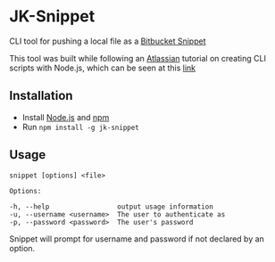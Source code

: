 # JK-Snippet

CLI tool for pushing a local file as a [Bitbucket Snippet](https://confluence.atlassian.com/bitbucket/snippets-719095082.html)

This tool was built while following an [Atlassian](https://atlassian.com) tutorial on creating CLI scripts with Node.js, which can be seen at this [link](https://developer.atlassian.com/blog/2015/11/scripting-with-node/)

## Installation
- Install [Node.js](https://nodejs.org/) and [npm](https://npmjs.org/)
- Run `npm install -g jk-snippet`

## Usage
	snippet [options] <file>
	
	Options:

    -h, --help                 output usage information
    -u, --username <username>  The user to authenticate as
    -p, --password <password>  The user's password 
    
Snippet will prompt for username and password if not declared by an option.    